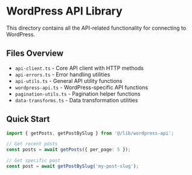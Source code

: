 # WordPress API Library

This directory contains all the API-related functionality for connecting to WordPress.

## Files Overview

- `api-client.ts` - Core API client with HTTP methods
- `api-errors.ts` - Error handling utilities
- `api-utils.ts` - General API utility functions
- `wordpress-api.ts` - WordPress-specific API functions
- `pagination-utils.ts` - Pagination helper functions
- `data-transforms.ts` - Data transformation utilities

## Quick Start

```typescript
import { getPosts, getPostBySlug } from '@/lib/wordpress-api';

// Get recent posts
const posts = await getPosts({ per_page: 5 });

// Get specific post
const post = await getPostBySlug('my-post-slug');
